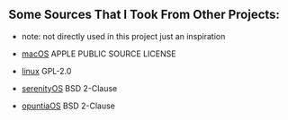 ## Some Sources That I Took From Other Projects:

- note: not directly used in this project just an inspiration

- [macOS](https://github.com/apple/darwin-xnu) APPLE PUBLIC SOURCE LICENSE
- [linux](https://github.com/torvalds/linux.git) GPL-2.0
- [serenityOS](https://github.com/serenity/SerenityOS) BSD 2-Clause
- [opuntiaOS](https://github.com/opuntiaOS-Project/opuntiaOS) BSD 2-Clause